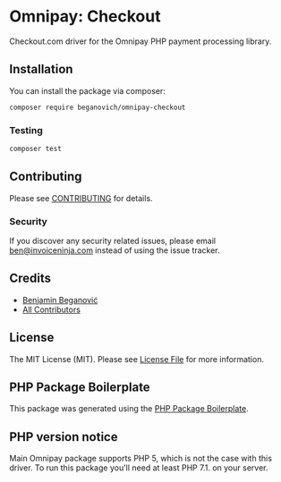 # Omnipay: Checkout

Checkout.com driver for the Omnipay PHP payment processing library.

## Installation

You can install the package via composer:

```bash
composer require beganovich/omnipay-checkout
```

### Testing

``` bash
composer test
```

## Contributing

Please see [CONTRIBUTING](CONTRIBUTING.md) for details.

### Security

If you discover any security related issues, please email ben@invoiceninja.com instead of using the issue tracker.

## Credits

- [Benjamin Beganović](https://github.com/beganovich)
- [All Contributors](../../contributors)

## License

The MIT License (MIT). Please see [License File](LICENSE.md) for more information.

## PHP Package Boilerplate

This package was generated using the [PHP Package Boilerplate](https://laravelpackageboilerplate.com).

## PHP version notice
Main Omnipay package supports PHP 5, which is not the case with this driver. To run this package you'll need at least PHP 7.1. on your server.